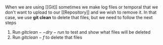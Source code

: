 When we are using [[Git]] sometimes we make log files or temporal that we don't want to upload to our [[Repository]] and we wish to remove it. In that case, we use **git clean** to delete that files, but we need to follow the next steps

1. Run $git clean --dry-run$ to test and show what files will be deleted 
2. Run $git clean -f$ to delete that files 